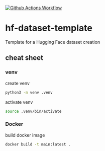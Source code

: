 [![Github Actions Workflow](https://github.com/DiogoCarapito/hf-dataset-template/actions/workflows/main.yaml/badge.svg)](https://github.com/DiogoCarapito/hf-dataset-template/actions/workflows/main.yaml)

# hf-dataset-template
Template for a Hugging Face dataset creation

## cheat sheet

### venv
create venv
```bash
python3 -m venv .venv
```

activate venv
```bash
source .venv/bin/activate
```

### Docker
build docker image
```bash
docker build -t main:latest .
```

